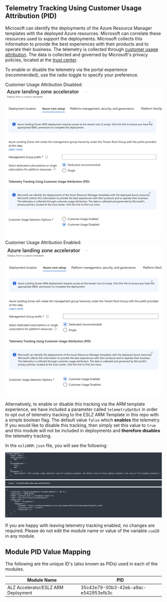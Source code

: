 ## Telemetry Tracking Using Customer Usage Attribution (PID)

Microsoft can identify the deployments of the Azure Resource Manager templates with the deployed Azure resources. Microsoft can correlate these resources used to support the deployments. Microsoft collects this information to provide the best experiences with their products and to operate their business. The telemetry is collected through [customer usage attribution](https://docs.microsoft.com/azure/marketplace/azure-partner-customer-usage-attribution). The data is collected and governed by Microsoft's privacy policies, located at the [trust center](https://www.microsoft.com/trustcenter).

To enable or disable the telemetry via the portal experience (recommended), use the radio toggle to specify your preference.

Customer Usage Attribution Disabled:
![ESLZ ARM Template Telemetry Opt Out Toggle Control Disabled](./media/cua-portal-experience-disabled.png)
Customer Usage Attribution Enabled:
![ESLZ ARM Template Telemetry Opt Out Toggle Control Enabled](./media/cua-portal-experience-enabled.png)


Alternatively, to enable or disable this tracking via the ARM template experience, we have included a parameter called `telemetryOptOut` in order to opt out of telemetry tracking to the ESLZ ARM Template in this repo with a simple boolean flag. The default value `false` which **enables** the telemetry. If you would like to disable this tracking, then simply set this value to `true` and this module will not be included in deployments and **therefore disables** the telemetry tracking.

In the `eslzARM.json` file, you will see the following:

![ESLZ ARM Template parameter example](./media/cua-parameter.png)
![ESLZ ARM Template variable example](./media/cua-variable.png)
![ESLZ ARM Template resource example](./media/cua-resource.png)



If you are happy with leaving telemetry tracking enabled, no changes are required. Please do not edit the module name or value of the variable `cuaID` in any module.

## Module PID Value Mapping
The following are the unique ID's (also known as PIDs) used in each of the modules.

| Module Name                 | PID                                  |
| --------------------------- | ------------------------------------ |
| ALZ Accelerator/ESLZ ARM Deployment         | 35c42e79-00b3-42eb-a9ac-e542953efb3c |
